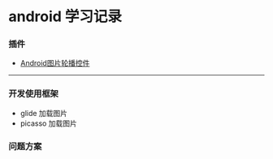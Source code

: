 # android 学习记录

### 插件
- [Android图片轮播控件](https://github.com/youth5201314/banner)







---


### 开发使用框架
- glide 加载图片
- picasso 加载图片


### 问题方案

